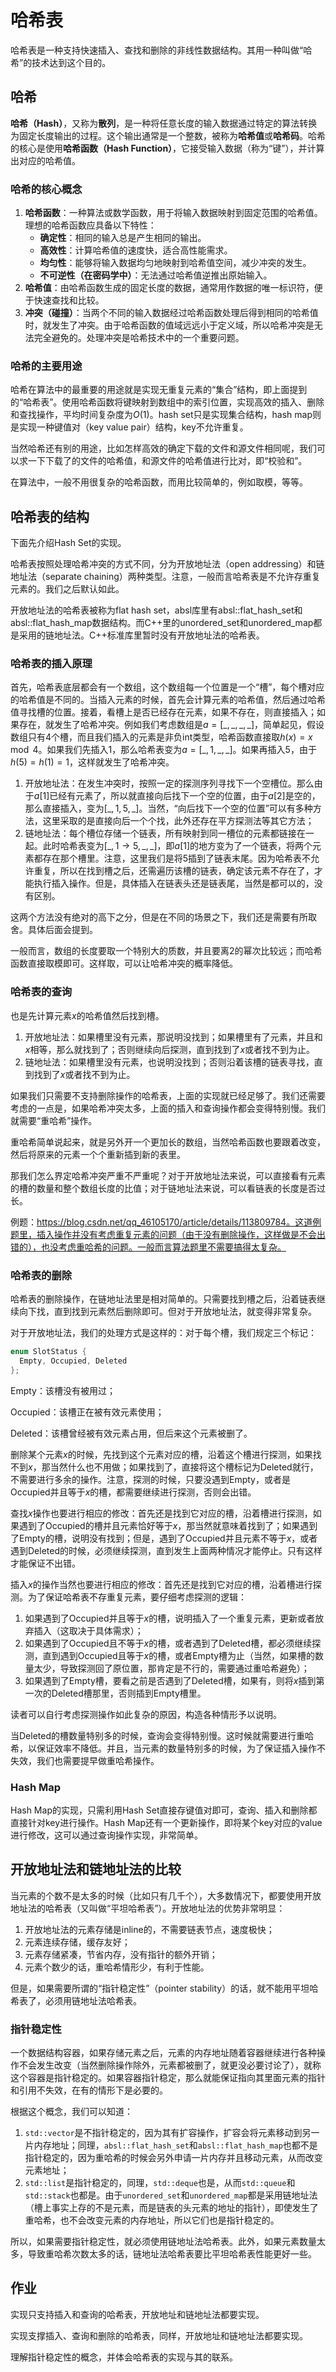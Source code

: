 # 哈希表



哈希表是一种支持快速插入、查找和删除的非线性数据结构。其用一种叫做“哈希”的技术达到这个目的。



## 哈希

**哈希（Hash）**，又称为**散列**，是一种将任意长度的输入数据通过特定的算法转换为固定长度输出的过程。这个输出通常是一个整数，被称为**哈希值**或**哈希码**。哈希的核心是使用**哈希函数（Hash Function）**，它接受输入数据（称为“键”），并计算出对应的哈希值。

### **哈希的核心概念**

1. **哈希函数**：一种算法或数学函数，用于将输入数据映射到固定范围的哈希值。理想的哈希函数应具备以下特性：
   - **确定性**：相同的输入总是产生相同的输出。
   - **高效性**：计算哈希值的速度快，适合高性能需求。
   - **均匀性**：能够将输入数据均匀地映射到哈希值空间，减少冲突的发生。
   - **不可逆性（在密码学中）**：无法通过哈希值逆推出原始输入。
2. **哈希值**：由哈希函数生成的固定长度的数据，通常用作数据的唯一标识符，便于快速查找和比较。
3. **冲突（碰撞）**：当两个不同的输入数据经过哈希函数处理后得到相同的哈希值时，就发生了冲突。由于哈希函数的值域远远小于定义域，所以哈希冲突是无法完全避免的。处理冲突是哈希技术中的一个重要问题。

### **哈希的主要用途**

哈希在算法中的最重要的用途就是实现无重复元素的“集合”结构，即上面提到的“哈希表”。使用哈希函数将键映射到数组中的索引位置，实现高效的插入、删除和查找操作，平均时间复杂度为$O(1)$。hash set只是实现集合结构，hash map则是实现一种键值对（key value pair）结构，key不允许重复。



当然哈希还有别的用途，比如怎样高效的确定下载的文件和源文件相同呢，我们可以求一下下载了的文件的哈希值，和源文件的哈希值进行比对，即“校验和”。



在算法中，一般不用很复杂的哈希函数，而用比较简单的，例如取模，等等。



## 哈希表的结构

下面先介绍Hash Set的实现。



哈希表按照处理哈希冲突的方式不同，分为开放地址法（open addressing）和链地址法（separate chaining）两种类型。注意，一般而言哈希表是不允许存重复元素的。我们之后默认如此。

开放地址法的哈希表被称为flat hash set，absl库里有absl::flat_hash_set和absl::flat_hash_map数据结构。而C++里的unordered_set和unordered_map都是采用的链地址法。C++标准库里暂时没有开放地址法的哈希表。



### 哈希表的插入原理

首先，哈希表底层都会有一个数组，这个数组每一个位置是一个“槽”，每个槽对应的哈希值是不同的。当插入元素的时候，首先会计算元素的哈希值，然后通过哈希值寻找槽的位置。接着，看槽上是否已经存在元素，如果不存在，则直接插入；如果存在，就发生了哈希冲突。例如我们考虑数组是$a=[\_, \_, \_, \_]$，简单起见，假设数组只有$4$个槽，而且我们插入的元素是非负int类型，哈希函数直接取$h(x)=x\mod 4$。如果我们先插入$1$，那么哈希表变为$a=[\_, 1, \_, \_]$。如果再插入$5$，由于$h(5)=h(1)=1$，这样就发生了哈希冲突。

1. 开放地址法：在发生冲突时，按照一定的探测序列寻找下一个空槽位。那么由于$a[1]$已经有元素了，所以就直接向后找下一个空的位置，由于$a[2]$是空的，那么直接插入，变为$[\_, 1, 5, \_]$。当然，“向后找下一个空的位置”可以有多种方法，这里采取的是直接向后一个个找，此外还存在平方探测法等其它方法；
2. 链地址法：每个槽位存储一个链表，所有映射到同一槽位的元素都链接在一起。此时哈希表变为$[\_, 1\to 5,\_,\_]$，即$a[1]$的地方变为了一个链表，将两个元素都存在那个槽里。注意，这里我们是将$5$插到了链表末尾。因为哈希表不允许重复，所以在找到槽之后，还需遍历该槽的链表，确定该元素不存在了，才能执行插入操作。但是，具体插入在链表头还是链表尾，当然是都可以的，没有区别。

这两个方法没有绝对的高下之分，但是在不同的场景之下，我们还是需要有所取舍。具体后面会提到。



一般而言，数组的长度要取一个特别大的质数，并且要离$2$的幂次比较远；而哈希函数直接取模即可。这样取，可以让哈希冲突的概率降低。



### 哈希表的查询

也是先计算元素$x$的哈希值然后找到槽。

1. 开放地址法：如果槽里没有元素，那说明没找到；如果槽里有了元素，并且和$x$相等，那么就找到了；否则继续向后探测，直到找到了$x$或者找不到为止。
2. 链地址法：如果槽里没有元素，也说明没找到；否则沿着该槽的链表寻找，直到找到了$x$或者找不到为止。



如果我们只需要不支持删除操作的哈希表，上面的实现就已经足够了。我们还需要考虑的一点是，如果哈希冲突太多，上面的插入和查询操作都会变得特别慢。我们就需要“重哈希”操作。

重哈希简单说起来，就是另外开一个更加长的数组，当然哈希函数也要跟着改变，然后将原来的元素一个个重新插到新的表里。

那我们怎么界定哈希冲突严重不严重呢？对于开放地址法来说，可以直接看有元素的槽的数量和整个数组长度的比值；对于链地址法来说，可以看链表的长度是否过长。



例题：https://blog.csdn.net/qq_46105170/article/details/113809784。这道例题里，插入操作并没有考虑重复元素的问题（由于没有删除操作，这样做是不会出错的），也没考虑重哈希的问题。一般而言算法题里不需要搞得太复杂。



### 哈希表的删除

哈希表的删除操作，在链地址法里是相对简单的。只需要找到槽之后，沿着链表继续向下找，直到找到元素然后删除即可。但对于开放地址法，就变得非常复杂。

对于开放地址法，我们的处理方式是这样的：对于每个槽，我们规定三个标记：

```cpp
enum SlotStatus {
  Empty, Occupied, Deleted
};
```

Empty：该槽没有被用过；

Occupied：该槽正在被有效元素使用；

Deleted：该槽曾经被有效元素占用，但后来这个元素被删了。

删除某个元素$x$的时候，先找到这个元素对应的槽，沿着这个槽进行探测，如果找不到$x$，那当然什么也不用做；如果找到了，直接将这个槽标记为Deleted就行，不需要进行多余的操作。注意，探测的时候，只要没遇到Empty，或者是Occupied并且等于$x$的槽，都需要继续进行探测，否则会出错。

查找$x$操作也要进行相应的修改：首先还是找到它对应的槽，沿着槽进行探测，如果遇到了Occupied的槽并且元素恰好等于$x$，那当然就意味着找到了；如果遇到了Empty的槽，说明没有找到；但是，遇到了Occupied并且元素不等于$x$，或者遇到Deleted的时候，必须继续探测，直到发生上面两种情况才能停止。只有这样才能保证不出错。

插入$x$的操作当然也要进行相应的修改：首先还是找到它对应的槽，沿着槽进行探测。为了保证哈希表不存重复元素，要仔细考虑探测的逻辑：

1. 如果遇到了Occupied并且等于$x$的槽，说明插入了一个重复元素，更新或者放弃插入（这取决于具体需求）；
2. 如果遇到了Occupied且不等于$x$的槽，或者遇到了Deleted槽，都必须继续探测，直到遇到Occupied且等于$x$的槽，或者Empty槽为止（当然，如果槽的数量太少，导致探测回了原位置，那肯定是不行的，需要通过重哈希避免）；
3. 如果遇到了Empty槽，要看之前是否遇到了Deleted槽，如果有，则将$x$插到第一次的Deleted槽那里，否则插到Empty槽里。



读者可以自行考虑探测操作如此复杂的原因，构造各种情形予以说明。



当Deleted的槽数量特别多的时候，查询会变得特别慢。这时候就需要进行重哈希，以保证效率不降低。并且，当元素的数量特别多的时候，为了保证插入操作不失效，我们也需要提早做重哈希操作。



### Hash Map

Hash Map的实现，只需利用Hash Set直接存键值对即可，查询、插入和删除都直接针对key进行操作。Hash Map还有一个更新操作，即将某个key对应的value进行修改，这可以通过查询操作实现，非常简单。



## 开放地址法和链地址法的比较

当元素的个数不是太多的时候（比如只有几千个），大多数情况下，都要使用开放地址法的哈希表（又叫做“平坦哈希表”）。开放地址法的优势非常明显：

1. 开放地址法的元素存储是inline的，不需要链表节点，速度极快；
2. 元素连续存储，缓存友好；
3. 元素存储紧凑，节省内存，没有指针的额外开销；
4. 元素个数少的话，重哈希情形少，有利于性能。

但是，如果需要所谓的“指针稳定性”（pointer stability）的话，就不能用平坦哈希表了，必须用链地址法哈希表。



### 指针稳定性

一个数据结构容器，如果存储元素之后，元素的内存地址随着容器继续进行各种操作不会发生改变（当然删除操作除外，元素都被删了，就更没必要讨论了），就称这个容器是指针稳定的。如果容器指针稳定，那么就能保证指向其里面元素的指针和引用不失效，在有的情形下是必要的。



根据这个概念，我们可以知道：

1. `std::vector`是不指针稳定的，因为其有扩容操作，扩容会将元素移动到另一片内存地址；同理，`absl::flat_hash_set`和`absl::flat_hash_map`也都不是指针稳定的，因为重哈希的时候会另外申请一片内存并且移动元素，从而改变元素地址；
2. `std::list`是指针稳定的，同理，`std::deque`也是，从而`std::queue`和`std::stack`也都是。由于`unordered_set`和`unordered_map`都是采用链地址法（槽上事实上存的不是元素，而是链表的头元素的地址的指针），即使发生了重哈希，也不会改变元素的内存地址，所以它们也是指针稳定的。

所以，如果需要指针稳定性，就必须使用链地址法哈希表。此外，如果元素数量太多，导致重哈希次数太多的话，链地址法哈希表要比平坦哈希表性能更好一些。



## 作业

实现只支持插入和查询的哈希表，开放地址和链地址法都要实现。

实现支撑插入、查询和删除的哈希表，同样，开放地址和链地址法都要实现。

理解指针稳定性的概念，并体会哈希表的实现与其的联系。







